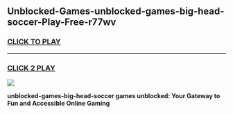 
## Unblocked-Games-unblocked-games-big-head-soccer-Play-Free-r77wv
<h3>
<a href="https://premium76.site?title=unblocked-games-big-head-soccer&ref=18A1">CLICK TO PLAY</a></h3>
<hr>

<h3>
<a href="https://premium76.site?title=unblocked-games-big-head-soccer&ref=18A1">CLICK 2 PLAY</a>
  
</h3>

<a href="https://premium76.site?title=unblocked-games-big-head-soccer&ref=18A1"><img src="https://clearcache.store/games.png"></a>


**unblocked-games-big-head-soccer games unblocked: Your Gateway to Fun and Accessible Online Gaming**
